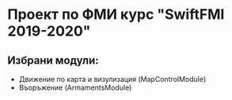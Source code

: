 # Проект по ФМИ курс "SwiftFMI 2019-2020"

## Избрани модули:
- Движение по карта и визулизация (MapControlModule)
- Въоръжение (ArmamentsModule)